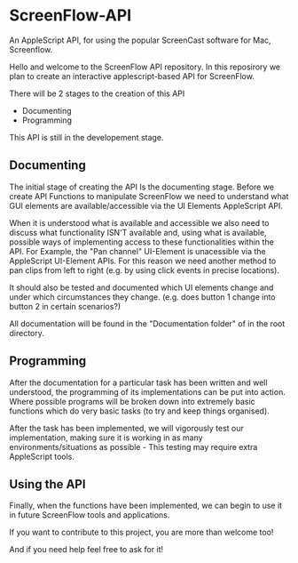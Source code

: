 # ScreenFlow-API
An AppleScript API, for using the popular ScreenCast software for Mac, Screenflow.

Hello and welcome to the ScreenFlow API repository. In this reposirory we plan to create an interactive applescript-based API for ScreenFlow.

There will be 2 stages to the creation of this API
- Documenting
- Programming

This API is still in the developement stage.

## Documenting

The initial stage of creating the API Is the documenting stage. Before we create API Functions to manipulate ScreenFlow we need to understand what GUI elements are available/accessible via the UI Elements AppleScript API.

When it is understood what is available and accessible we also need to discuss what functionality ISN'T available and, using what is available, possible ways of implementing access to these functionalities within the API. For Example, the "Pan channel" UI-Element is unacessible via the AppleScript UI-Element APIs. For this reason we need another method to pan clips from left to right (e.g. by using click events in precise locations).

It should also be tested and documented which UI elements change and under which circumstances they change. (e.g. does button 1 change into button 2 in certain scenarios?)

All documentation will be found in the "Documentation folder" of in the root directory.

## Programming

After the documentation for a particular task has been written and well understood, the programming of its implementations can be put into action. Where possible programs will be broken down into extremely basic functions which do very basic tasks (to try and keep things organised).

After the task has been implemented, we will vigorously test our implementation, making sure it is working in as many environments/situations as possible - This testing may require extra AppleScript tools.

## Using the API

Finally, when the functions have been implemented, we can begin to use it in future ScreenFlow tools and applications.

If you want to contribute to this project, you are more than welcome too!

And if you need help feel free to ask for it!
